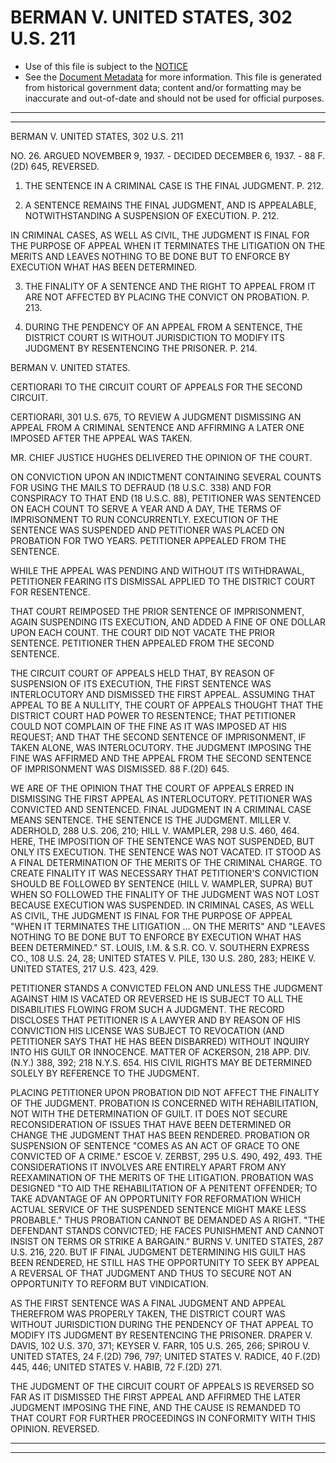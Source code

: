 ---
---

# BERMAN V. UNITED STATES, 302 U.S. 211

* Use of this file is subject to the [NOTICE](https://github.com/publicdocs/notice/blob/master/NOTICE)
* See the [Document Metadata](../../../) for more information.
  This file is generated from historical government data; content and/or formatting may be inaccurate and out-of-date and should not be used for official purposes.

----------
----------

BERMAN V. UNITED STATES, 302 U.S. 211

NO. 26.  ARGUED NOVEMBER 9, 1937.  - DECIDED DECEMBER 6, 1937.  - 88 F.(2D) 645, REVERSED.

1.  THE SENTENCE IN A CRIMINAL CASE IS THE FINAL JUDGMENT.  P. 212.

2.  A SENTENCE REMAINS THE FINAL JUDGMENT, AND IS APPEALABLE, NOTWITHSTANDING A SUSPENSION OF EXECUTION.  P. 212.

IN CRIMINAL CASES, AS WELL AS CIVIL, THE JUDGMENT IS FINAL FOR THE PURPOSE OF APPEAL WHEN IT TERMINATES THE LITIGATION ON THE MERITS AND LEAVES NOTHING TO BE DONE BUT TO ENFORCE BY EXECUTION WHAT HAS BEEN DETERMINED.

3.  THE FINALITY OF A SENTENCE AND THE RIGHT TO APPEAL FROM IT ARE NOT AFFECTED BY PLACING THE CONVICT ON PROBATION.  P. 213.

4.  DURING THE PENDENCY OF AN APPEAL FROM A SENTENCE, THE DISTRICT COURT IS WITHOUT JURISDICTION TO MODIFY ITS JUDGMENT BY RESENTENCING THE PRISONER.  P. 214.

BERMAN V. UNITED STATES.

CERTIORARI TO THE CIRCUIT COURT OF APPEALS FOR THE SECOND CIRCUIT.

CERTIORARI, 301 U.S. 675, TO REVIEW A JUDGMENT DISMISSING AN APPEAL FROM A CRIMINAL SENTENCE AND AFFIRMING A LATER ONE IMPOSED AFTER THE APPEAL WAS TAKEN.

MR. CHIEF JUSTICE HUGHES DELIVERED THE OPINION OF THE COURT.

ON CONVICTION UPON AN INDICTMENT CONTAINING SEVERAL COUNTS FOR USING THE MAILS TO DEFRAUD (18 U.S.C. 338) AND FOR CONSPIRACY TO THAT END (18 U.S.C. 88), PETITIONER WAS SENTENCED ON EACH COUNT TO SERVE A YEAR AND A DAY, THE TERMS OF IMPRISONMENT TO RUN CONCURRENTLY.  EXECUTION OF THE SENTENCE WAS SUSPENDED AND PETITIONER WAS PLACED ON PROBATION FOR TWO YEARS.  PETITIONER APPEALED FROM THE SENTENCE.

WHILE THE APPEAL WAS PENDING AND WITHOUT ITS WITHDRAWAL, PETITIONER FEARING ITS DISMISSAL APPLIED TO THE DISTRICT COURT FOR RESENTENCE.

THAT COURT REIMPOSED THE PRIOR SENTENCE OF IMPRISONMENT, AGAIN SUSPENDING ITS EXECUTION, AND ADDED A FINE OF ONE DOLLAR UPON EACH COUNT.  THE COURT DID NOT VACATE THE PRIOR SENTENCE.  PETITIONER THEN APPEALED FROM THE SECOND SENTENCE.

THE CIRCUIT COURT OF APPEALS HELD THAT, BY REASON OF SUSPENSION OF ITS EXECUTION, THE FIRST SENTENCE WAS INTERLOCUTORY AND DISMISSED THE FIRST APPEAL.  ASSUMING THAT APPEAL TO BE A NULLITY, THE COURT OF APPEALS THOUGHT THAT THE DISTRICT COURT HAD POWER TO RESENTENCE; THAT PETITIONER COULD NOT COMPLAIN OF THE FINE AS IT WAS IMPOSED AT HIS REQUEST; AND THAT THE SECOND SENTENCE OF IMPRISONMENT, IF TAKEN ALONE, WAS INTERLOCUTORY.  THE JUDGMENT IMPOSING THE FINE WAS AFFIRMED AND THE APPEAL FROM THE SECOND SENTENCE OF IMPRISONMENT WAS DISMISSED.  88 F.(2D) 645.

WE ARE OF THE OPINION THAT THE COURT OF APPEALS ERRED IN DISMISSING THE FIRST APPEAL AS INTERLOCUTORY.  PETITIONER WAS CONVICTED AND SENTENCED.  FINAL JUDGMENT IN A CRIMINAL CASE MEANS SENTENCE.  THE SENTENCE IS THE JUDGMENT.  MILLER V. ADERHOLD, 288 U.S. 206, 210; HILL V. WAMPLER, 298 U.S. 460, 464.  HERE, THE IMPOSITION OF THE SENTENCE WAS NOT SUSPENDED, BUT ONLY ITS EXECUTION.  THE SENTENCE WAS NOT VACATED.  IT STOOD AS A FINAL DETERMINATION OF THE MERITS OF THE CRIMINAL CHARGE.  TO CREATE FINALITY IT WAS NECESSARY THAT PETITIONER'S CONVICTION SHOULD BE FOLLOWED BY SENTENCE (HILL V. WAMPLER, SUPRA) BUT WHEN SO FOLLOWED THE FINALITY OF THE JUDGMENT WAS NOT LOST BECAUSE EXECUTION WAS SUSPENDED.  IN CRIMINAL CASES, AS WELL AS CIVIL, THE JUDGMENT IS FINAL FOR THE PURPOSE OF APPEAL "WHEN IT TERMINATES THE LITIGATION  ...  ON THE MERITS" AND "LEAVES NOTHING TO BE DONE BUT TO ENFORCE BY EXECUTION WHAT HAS BEEN DETERMINED."  ST. LOUIS, I.M. & S.R. CO. V. SOUTHERN EXPRESS CO., 108 U.S. 24, 28; UNITED STATES V. PILE, 130 U.S. 280, 283; HEIKE V. UNITED STATES, 217 U.S. 423, 429.

PETITIONER STANDS A CONVICTED FELON AND UNLESS THE JUDGMENT AGAINST HIM IS VACATED OR REVERSED HE IS SUBJECT TO ALL THE DISABILITIES FLOWING FROM SUCH A JUDGMENT.  THE RECORD DISCLOSES THAT PETITIONER IS A LAWYER AND BY REASON OF HIS CONVICTION HIS LICENSE WAS SUBJECT TO REVOCATION (AND PETITIONER SAYS THAT HE HAS BEEN DISBARRED) WITHOUT INQUIRY INTO HIS GUILT OR INNOCENCE.  MATTER OF ACKERSON, 218 APP. DIV. (N.Y.)  388, 392; 218 N.Y.S. 654.  HIS CIVIL RIGHTS MAY BE DETERMINED SOLELY BY REFERENCE TO THE JUDGMENT.

PLACING PETITIONER UPON PROBATION DID NOT AFFECT THE FINALITY OF THE JUDGMENT.  PROBATION IS CONCERNED WITH REHABILITATION, NOT WITH THE DETERMINATION OF GUILT.  IT DOES NOT SECURE RECONSIDERATION OF ISSUES THAT HAVE BEEN DETERMINED OR CHANGE THE JUDGMENT THAT HAS BEEN RENDERED.  PROBATION OR SUSPENSION OF SENTENCE "COMES AS AN ACT OF GRACE TO ONE CONVICTED OF A CRIME."  ESCOE V. ZERBST, 295 U.S. 490, 492, 493.  THE CONSIDERATIONS IT INVOLVES ARE ENTIRELY APART FROM ANY REEXAMINATION OF THE MERITS OF THE LITIGATION.  PROBATION WAS DESIGNED "TO AID THE REHABILITATION OF A PENITENT OFFENDER; TO TAKE ADVANTAGE OF AN OPPORTUNITY FOR REFORMATION WHICH ACTUAL SERVICE OF THE SUSPENDED SENTENCE MIGHT MAKE LESS PROBABLE."  THUS PROBATION CANNOT BE DEMANDED AS A RIGHT.  "THE DEFENDANT STANDS CONVICTED; HE FACES PUNISHMENT AND CANNOT INSIST ON TERMS OR STRIKE A BARGAIN."  BURNS V. UNITED STATES, 287 U.S. 216, 220.  BUT IF FINAL JUDGMENT DETERMINING HIS GUILT HAS BEEN RENDERED, HE STILL HAS THE OPPORTUNITY TO SEEK BY APPEAL A REVERSAL OF THAT JUDGMENT AND THUS TO SECURE NOT AN OPPORTUNITY TO REFORM BUT VINDICATION.

AS THE FIRST SENTENCE WAS A FINAL JUDGMENT AND APPEAL THEREFROM WAS PROPERLY TAKEN, THE DISTRICT COURT WAS WITHOUT JURISDICTION DURING THE PENDENCY OF THAT APPEAL TO MODIFY ITS JUDGMENT BY RESENTENCING THE PRISONER.  DRAPER V. DAVIS, 102 U.S. 370, 371; KEYSER V. FARR, 105 U.S. 265, 266; SPIROU V. UNITED STATES, 24 F.(2D) 796, 797; UNITED STATES V. RADICE, 40 F.(2D) 445, 446; UNITED STATES V. HABIB, 72 F.(2D) 271.

THE JUDGMENT OF THE CIRCUIT COURT OF APPEALS IS REVERSED SO FAR AS IT DISMISSED THE FIRST APPEAL AND AFFIRMED THE LATER JUDGMENT IMPOSING THE FINE, AND THE CAUSE IS REMANDED TO THAT COURT FOR FURTHER PROCEEDINGS IN CONFORMITY WITH THIS OPINION.  REVERSED.


----------
----------

